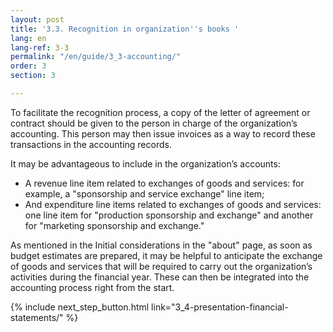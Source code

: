 ```yaml
---
layout: post
title: '3.3. Recognition in organization''s books '
lang: en
lang-ref: 3-3
permalink: "/en/guide/3_3-accounting/"
order: 3
section: 3

---
```

To facilitate the recognition process, a copy of the letter of agreement or contract should be given to the person in charge of the organization’s accounting. This person may then issue invoices as a way to record these transactions in the accounting records.

It may be advantageous to include in the organization’s accounts:

* A revenue line item related to exchanges of goods and services: for example, a "sponsorship and service exchange" line item;
* And expenditure line items related to exchanges of goods and services: one line item for "production sponsorship and exchange" and another for "marketing sponsorship and exchange."

As mentioned in the Initial considerations in the "about" page, as soon as budget estimates are prepared, it may be helpful to anticipate the exchange of goods and services that will be required to carry out the organization’s activities during the financial year. These can then be integrated into the accounting process right from the start.

{% include next_step_button.html link="3_4-presentation-financial-statements/" %}